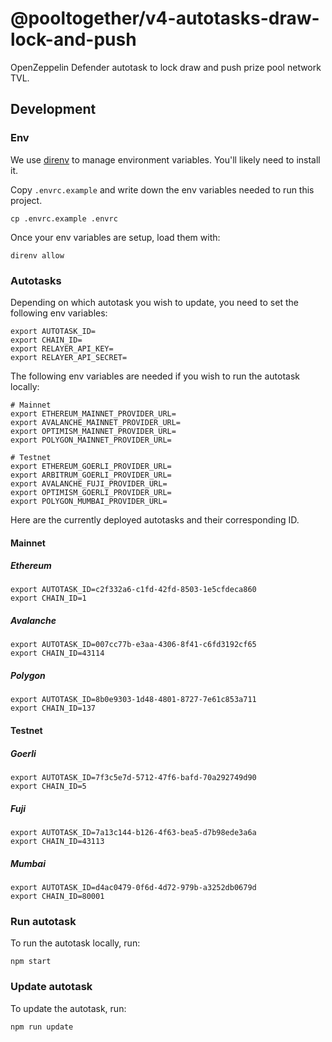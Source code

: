# @pooltogether/v4-autotasks-draw-lock-and-push

OpenZeppelin Defender autotask to lock draw and push prize pool network TVL.

## Development

### Env

We use [direnv](https://direnv.net) to manage environment variables. You'll likely need to install it.

Copy `.envrc.example` and write down the env variables needed to run this project.
```
cp .envrc.example .envrc
```

Once your env variables are setup, load them with:
```
direnv allow
```

### Autotasks

Depending on which autotask you wish to update, you need to set the following env variables:

```
export AUTOTASK_ID=
export CHAIN_ID=
export RELAYER_API_KEY=
export RELAYER_API_SECRET=
```

The following env variables are needed if you wish to run the autotask locally:
```
# Mainnet
export ETHEREUM_MAINNET_PROVIDER_URL=
export AVALANCHE_MAINNET_PROVIDER_URL=
export OPTIMISM_MAINNET_PROVIDER_URL=
export POLYGON_MAINNET_PROVIDER_URL=

# Testnet
export ETHEREUM_GOERLI_PROVIDER_URL=
export ARBITRUM_GOERLI_PROVIDER_URL=
export AVALANCHE_FUJI_PROVIDER_URL=
export OPTIMISM_GOERLI_PROVIDER_URL=
export POLYGON_MUMBAI_PROVIDER_URL=
```

Here are the currently deployed autotasks and their corresponding ID.

#### Mainnet
##### Ethereum

```
export AUTOTASK_ID=c2f332a6-c1fd-42fd-8503-1e5cfdeca860
export CHAIN_ID=1
```

##### Avalanche

```
export AUTOTASK_ID=007cc77b-e3aa-4306-8f41-c6fd3192cf65
export CHAIN_ID=43114
```

##### Polygon

```
export AUTOTASK_ID=8b0e9303-1d48-4801-8727-7e61c853a711
export CHAIN_ID=137
```

#### Testnet
##### Goerli

```
export AUTOTASK_ID=7f3c5e7d-5712-47f6-bafd-70a292749d90
export CHAIN_ID=5
```

##### Fuji

```
export AUTOTASK_ID=7a13c144-b126-4f63-bea5-d7b98ede3a6a
export CHAIN_ID=43113
```

##### Mumbai

```
export AUTOTASK_ID=d4ac0479-0f6d-4d72-979b-a3252db0679d
export CHAIN_ID=80001
```

### Run autotask

To run the autotask locally, run:

```
npm start
```

### Update autotask

To update the autotask, run:

```
npm run update
```

